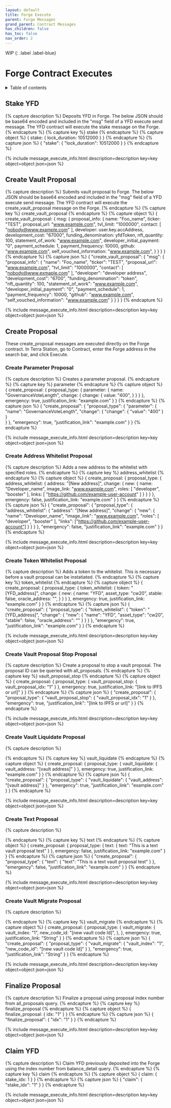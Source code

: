 ```yaml
---
layout: default
title: Forge Execute
parent: Forge Messages
grand_parent: Contract Messages
has_children: false
has_toc: false
nav_order: 2
---
```


WIP
{: .label .label-blue}

# Forge Contract Executes

<details markdown="block">
  <summary>
    Table of contents
  </summary>
  {: .text-delta }
1. TOC
{:toc}
</details>

## Stake YFD
{% capture description %}
Deposits YFD in Forge. The below JSON should be base64 encoded and included in the "msg" field of a YFD execute send message. The YFD contract will execute the stake message on the Forge. 
{% endcapture %}
{% capture key %}
stake
{% endcapture %}
{% capture object %}
{
  stake: {
      lock_duration: 10512000
  }
}
{% endcapture %}
{% capture json %}
{
  "stake": { 
    "lock_duration": 10512000 
  }
}
{% endcapture %}

{% include message_execute_info.html description=description key=key object=object json=json %}

## Create Vault Proposal
{% capture description %}
Submits vault proposal to Forge. The below JSON should be base64 encoded and included in the "msg" field of a YFD execute send message. The YFD contract will execute the create_vault_proposal message on the Forge. 
{% endcapture %}
{% capture key %}
create_vault_proposal
{% endcapture %}
{% capture object %}
{
  create_vault_proposal: {
    msg: {
      proposal_info: {
        name: "Foo_name",
        ticker: "TEST",
        proposal_url: "www.example.com",
        tvl_limit: "1000000",
        contact: [
            "nobody@www.example.com"
        ],
        developer: user.key.accAddress,
        development_cost: "67000",
        funding_denomination: yfdToken,
        nft_quantity: 100,
        statement_of_work: "www.example.com",
        developer_initial_payment: "0",
        payment_schedule: 1,
        payment_frequency: 10000,
        github: "www.example.com",
        self_vouched_information: "www.example.com",
      }
    }
  }
}
{% endcapture %}
{% capture json %}
{
  "create_vault_proposal": {
    "msg": {
      "proposal_info": {
        "name": "Foo_name",
        "ticker": "TEST",
        "proposal_url": "www.example.com",
        "tvl_limit": "1000000",
        "contact": [
          "nobody@www.exmaple.com"
        ],
        "developer": "developer address",
        "development_cost": "6700",
        "funding_denomination": "token",
        "nft_quantity": 100,
        "statement_of_work": "www.example.com",
        "developer_initial_payment": "0",
        "payment_schedule": 1,
        "payment_frequency": 10000,
        "github": "www.example.com",
        "self_vouched_information": "www.example.com"
      } 
    }
  }
}
{% endcapture %}

{% include message_execute_info.html description=description key=key object=object json=json %}


## Create Proposal
These create_proposal messages are executed directly on the Forge contract. In Terra Station, go to Contract, enter the Forge address in the search bar, and click Execute.

### Create Parameter Proposal
{% capture description %}
Creates a parameter proposal. 
{% endcapture %}
{% capture key %}
parameter
{% endcapture %}
{% capture object %}
{ 
  create_proposal: {
    proposal_type: {
    parameter: {
        name: "GovernanceVoteLength", 
        change: {
          change: {
              value: "400",
          }
        }
      }
    },
    emergency: true,
    justification_link: "example.com"
  } 
}
{% endcapture %}
{% capture json %}
{
  "create_proposal": {
    "proposal_type": {
        "parameter": {
          "name": "GovernanceVoteLength", 
          "change": {
            "change": {
              "value": "400"
          }
        }  
      }
    },
    "emergency": true,
    "justification_link": "example.com"
  }
}
{% endcapture %}

{% include message_execute_info.html description=description key=key object=object json=json %}


### Create Address Whitelist Proposal
{% capture description %}
Adds a new address to the whitelist with specified roles.
{% endcapture %}
{% capture key %}
address_whitelist
{% endcapture %}
{% capture object %}
{
  create_proposal: {
    proposal_type: {
      address_whitelist: {
        address: "[New address]",
        change: {
          new: {
            name: "Developer_name",
            image_link: "www.example.com",
            roles: [
              "developer",
              "booster"
            ],
            links: [
              "https://github.com/example-user-account"
            ]
          }
        }
      }
    },
    emergency: false,
    justification_link: "example.com"
  }
}
{% endcapture %}
{% capture json %}
{
  "create_proposal": {
    "proposal_type": {
      "address_whitelist": {
        "address": "[New address]",
        "change": {
          "new": {
            "name": "Developer_name",
            "image_link": "www.example.com",
            "roles": [
              "developer",
              "booster"
            ],
            "links": ["https://github.com/example-user-account"]
          }
        }
      }
    },
    "emergency": false,
    "justification_link": "example.com"
  }
}
{% endcapture %}

{% include message_execute_info.html description=description key=key object=object json=json %}


### Create Token Whitelist Proposal
{% capture description %}
Adds a token to the whitelist. This is necessary before a vault proposal can be instatiated.
{% endcapture %}
{% capture key %}
token_whitelist
{% endcapture %}
{% capture object %}
{ 
  create_proposal: {
    proposal_type: {
      token_whitelist: {
        token: "[YFD_address]",
        change: {
          new: {
            name: "YFD",
            asset_type: "cw20",
            stable: false,
            oracle_address: "",
          }
        }
      }
    },
    emergency: true,
    justification_link: "example.com"
  }
}
{% endcapture %}
{% capture json %}
{
  "create_proposal": {
    "proposal_type": {
      "token_whitelist": {
        "token": "[YFD_address]",
        "change": {
          "new": {
            "name": "YFD",
            "asset_type": "cw20",
            "stable": false,
            "oracle_address": ""
          }
        }
      }
    },
    "emergency": true,
    "justification_link": "example.com"
  }
}
{% endcapture %}

{% include message_execute_info.html description=description key=key object=object json=json %}


### Create Vault Proposal Stop Proposal 
{% capture description %}
Create a proposal to stop a vault proposal. The proposal ID can be queried with all_proposals. 
{% endcapture %}
{% capture key %}
vault_proposal_stop
{% endcapture %}
{% capture object %}
{
  create_proposal: {
    proposal_type: {
      vault_proposal_stop: {
        vault_proposal_idx: "1"
      }
    },
    emergency: true,
    justification_link: "[link to IPFS or url]"
  }
}
{% endcapture %}
{% capture json %}
{
  "create_proposal": {
    "proposal_type": {
      "vault_proposal_stop": {
        "vault_proposal_idx": "1"
      }
    },
    "emergency": true,
    "justification_link": "[link to IPFS or url]"
  }
}
{% endcapture %}

{% include message_execute_info.html description=description key=key object=object json=json %}


### Create Vault Liquidate Proposal
{% capture description %}

{% endcapture %}
{% capture key %}
vault_liquidate
{% endcapture %}
{% capture object %}
{ 
  create_proposal: {
    proposal_type: {
      vault_liquidate: {
        vault_address: "[vault address]"
      }
    },
    emergency: true,
    justification_link: "example.com"
  } 
}
{% endcapture %}
{% capture json %}
{
  "create_proposal": {
    "proposal_type": {
        "vault_liquidate": {
          "vault_address": "[vault address]"
      }
    },
    "emergency": true,
    "justification_link": "example.com"
  }
}
{% endcapture %}

{% include message_execute_info.html description=description key=key object=object json=json %}


### Create Text Proposal
{% capture description %}

{% endcapture %}
{% capture key %}
text
{% endcapture %}
{% capture object %}
{ 
  create_proposal: {
    proposal_type: {
       text: {
        text: "This is a text vault proposal test"
      }
    },
    emergency: false,
    justification_link: "example.com"
  } 
}
{% endcapture %}
{% capture json %}
{
  "create_proposal": {
    "proposal_type": {
      "text": {
        "text": "This is a text vault proposal test"
      }
    },
    "emergency": false,
    "justification_link": "example.com"
  }
}
{% endcapture %}

{% include message_execute_info.html description=description key=key object=object json=json %}


### Create Vault Migrate Proposal
{% capture description %}

{% endcapture %}
{% capture key %}
vault_migrate
{% endcapture %}
{% capture object %}
{
  create_proposal: {
      proposal_type: {
        vault_migrate: {
          vault_index: "1",
          new_code_id: "[new vault code Id]",
        },
      },
      emergency: true,
      justification_link: "String"
  } 
}
{% endcapture %}
{% capture json %}
{
  "create_proposal": {
    "proposal_type": {
      "vault_migrate": {
        "vault_index": "1",
        "new_code_id": "[new vault code Id]"
      }
    },
    "emergency": true,
    "justification_link": "String"
  }
}
{% endcapture %}

{% include message_execute_info.html description=description key=key object=object json=json %}


## Finalize Proposal
{% capture description %}
Finalize a proposal using proposal index number from all_proposals query. 
{% endcapture %}
{% capture key %}
finalize_proposal
{% endcapture %}
{% capture object %}
{
  finalize_proposal: {
    idx: "1"
  }
}
{% endcapture %}
{% capture json %}
{
  "finalize_proposal": {
    "idx": "1"
  }
}
{% endcapture %}

{% include message_execute_info.html description=description key=key object=object json=json %}


## Claim YFD
{% capture description %}
Claim YFD previously deposited into the Forge using the index number from balance_detail query. 
{% endcapture %}
{% capture key %}
claim
{% endcapture %}
{% capture object %}
{
  claim: {
    stake_idx: 1
  }
}
{% endcapture %}
{% capture json %}
{
  "claim": {
    "stake_idx": "1"
  }
}
{% endcapture %}

{% include message_execute_info.html description=description key=key object=object json=json %}
